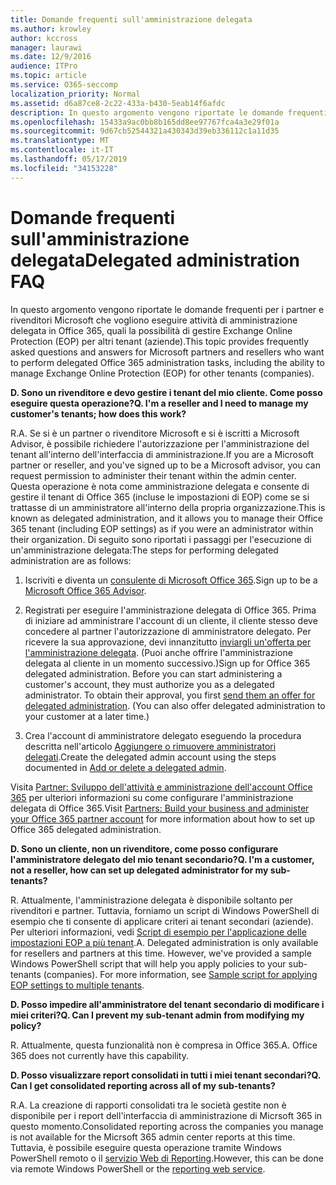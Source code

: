 ```yaml
---
title: Domande frequenti sull'amministrazione delegata
ms.author: krowley
author: kccross
manager: laurawi
ms.date: 12/9/2016
audience: ITPro
ms.topic: article
ms.service: O365-seccomp
localization_priority: Normal
ms.assetid: d6a87ce8-2c22-433a-b430-5eab14f6afdc
description: In questo argomento vengono riportate le domande frequenti per i partner e rivenditori Microsoft che vogliono eseguire attività di amministrazione delegata in Office 365, quali la possibilità di gestire Exchange Online Protection (EOP) per altri tenant (aziende).
ms.openlocfilehash: 15433a9ac0bb8b165dd8ee97767fca4a3e29f01a
ms.sourcegitcommit: 9d67cb52544321a430343d39eb336112c1a11d35
ms.translationtype: MT
ms.contentlocale: it-IT
ms.lasthandoff: 05/17/2019
ms.locfileid: "34153228"
---
```

# <a name="delegated-administration-faq"></a><span data-ttu-id="852b0-103">Domande frequenti sull'amministrazione delegata</span><span class="sxs-lookup"><span data-stu-id="852b0-103">Delegated administration FAQ</span></span>

<span data-ttu-id="852b0-104">In questo argomento vengono riportate le domande frequenti per i partner e rivenditori Microsoft che vogliono eseguire attività di amministrazione delegata in Office 365, quali la possibilità di gestire Exchange Online Protection (EOP) per altri tenant (aziende).</span><span class="sxs-lookup"><span data-stu-id="852b0-104">This topic provides frequently asked questions and answers for Microsoft partners and resellers who want to perform delegated Office 365 administration tasks, including the ability to manage Exchange Online Protection (EOP) for other tenants (companies).</span></span>
  
 <span data-ttu-id="852b0-105">**D. Sono un rivenditore e devo gestire i tenant del mio cliente. Come posso eseguire questa operazione?**</span><span class="sxs-lookup"><span data-stu-id="852b0-105">**Q. I'm a reseller and I need to manage my customer's tenants; how does this work?**</span></span>
  
<span data-ttu-id="852b0-106">R.</span><span class="sxs-lookup"><span data-stu-id="852b0-106">A.</span></span> <span data-ttu-id="852b0-107">Se si è un partner o rivenditore Microsoft e si è iscritti a Microsoft Advisor, è possibile richiedere l'autorizzazione per l'amministrazione del tenant all'interno dell'interfaccia di amministrazione.</span><span class="sxs-lookup"><span data-stu-id="852b0-107">If you are a Microsoft partner or reseller, and you've signed up to be a Microsoft advisor, you can request permission to administer their tenant within the admin center.</span></span> <span data-ttu-id="852b0-108">Questa operazione è nota come amministrazione delegata e consente di gestire il tenant di Office 365 (incluse le impostazioni di EOP) come se si trattasse di un amministratore all'interno della propria organizzazione.</span><span class="sxs-lookup"><span data-stu-id="852b0-108">This is known as delegated administration, and it allows you to manage their Office 365 tenant (including EOP settings) as if you were an administrator within their organization.</span></span> <span data-ttu-id="852b0-109">Di seguito sono riportati i passaggi per l'esecuzione di un'amministrazione delegata:</span><span class="sxs-lookup"><span data-stu-id="852b0-109">The steps for performing delegated administration are as follows:</span></span>
  
1. <span data-ttu-id="852b0-110">Iscriviti e diventa un [consulente di Microsoft Office 365](https://aka.ms/cloudbenefits).</span><span class="sxs-lookup"><span data-stu-id="852b0-110">Sign up to be a [Microsoft Office 365 Advisor](https://aka.ms/cloudbenefits).</span></span>
    
2. <span data-ttu-id="852b0-p102">Registrati per eseguire l'amministrazione delegata di Office 365. Prima di iniziare ad amministrare l'account di un cliente, il cliente stesso deve concedere al partner l'autorizzazione di amministratore delegato. Per ricevere la sua approvazione, devi innanzitutto [inviargli un'offerta per l'amministrazione delegata](https://go.microsoft.com/fwlink/?LinkId=396829). (Puoi anche offrire l'amministrazione delegata al cliente in un momento successivo.)</span><span class="sxs-lookup"><span data-stu-id="852b0-p102">Sign up for Office 365 delegated administration. Before you can start administering a customer's account, they must authorize you as a delegated administrator. To obtain their approval, you first [send them an offer for delegated administration](https://go.microsoft.com/fwlink/?LinkId=396829). (You can also offer delegated administration to your customer at a later time.)</span></span> 
    
3. <span data-ttu-id="852b0-115">Crea l'account di amministratore delegato eseguendo la procedura descritta nell'articolo [Aggiungere o rimuovere amministratori delegati](https://go.microsoft.com/fwlink/?LinkId=396831).</span><span class="sxs-lookup"><span data-stu-id="852b0-115">Create the delegated admin account using the steps documented in [Add or delete a delegated admin](https://go.microsoft.com/fwlink/?LinkId=396831).</span></span>
    
<span data-ttu-id="852b0-116">Visita [Partner: Sviluppo dell'attività e amministrazione dell'account Office 365](https://go.microsoft.com/fwlink/?LinkId=301485) per ulteriori informazioni su come configurare l'amministrazione delegata di Office 365.</span><span class="sxs-lookup"><span data-stu-id="852b0-116">Visit [Partners: Build your business and administer your Office 365 partner account](https://go.microsoft.com/fwlink/?LinkId=301485) for more information about how to set up Office 365 delegated administration.</span></span> 
  
 <span data-ttu-id="852b0-117">**D. Sono un cliente, non un rivenditore, come posso configurare l'amministratore delegato del mio tenant secondario?**</span><span class="sxs-lookup"><span data-stu-id="852b0-117">**Q. I'm a customer, not a reseller, how can set up delegated administrator for my sub-tenants?**</span></span>
  
<span data-ttu-id="852b0-p103">R. Attualmente, l'amministrazione delegata è disponibile soltanto per rivenditori e partner. Tuttavia, forniamo un script di Windows PowerShell di esempio che ti consente di applicare criteri ai tenant secondari (aziende). Per ulteriori informazioni, vedi [Script di esempio per l'applicazione delle impostazioni EOP a più tenant](sample-script-for-applying-eop-settings-to-multiple-tenants.md).</span><span class="sxs-lookup"><span data-stu-id="852b0-p103">A. Delegated administration is only available for resellers and partners at this time. However, we've provided a sample Windows PowerShell script that will help you apply policies to your sub-tenants (companies). For more information, see [Sample script for applying EOP settings to multiple tenants](sample-script-for-applying-eop-settings-to-multiple-tenants.md).</span></span>
  
 <span data-ttu-id="852b0-122">**D. Posso impedire all'amministratore del tenant secondario di modificare i miei criteri?**</span><span class="sxs-lookup"><span data-stu-id="852b0-122">**Q. Can I prevent my sub-tenant admin from modifying my policy?**</span></span>
  
<span data-ttu-id="852b0-p104">R. Attualmente, questa funzionalità non è compresa in Office 365.</span><span class="sxs-lookup"><span data-stu-id="852b0-p104">A. Office 365 does not currently have this capability.</span></span>
  
 <span data-ttu-id="852b0-125">**D. Posso visualizzare report consolidati in tutti i miei tenant secondari?**</span><span class="sxs-lookup"><span data-stu-id="852b0-125">**Q. Can I get consolidated reporting across all of my sub-tenants?**</span></span>
  
<span data-ttu-id="852b0-126">R.</span><span class="sxs-lookup"><span data-stu-id="852b0-126">A.</span></span> <span data-ttu-id="852b0-127">La creazione di rapporti consolidati tra le società gestite non è disponibile per i report dell'interfaccia di amministrazione di Micrsoft 365 in questo momento.</span><span class="sxs-lookup"><span data-stu-id="852b0-127">Consolidated reporting across the companies you manage is not available for the Micrsoft 365 admin center reports at this time.</span></span> <span data-ttu-id="852b0-128">Tuttavia, è possibile eseguire questa operazione tramite Windows PowerShell remoto o il [servizio Web di Reporting](https://go.microsoft.com/fwlink/?LinkId=279926).</span><span class="sxs-lookup"><span data-stu-id="852b0-128">However, this can be done via remote Windows PowerShell or the [reporting web service](https://go.microsoft.com/fwlink/?LinkId=279926).</span></span> 
  

